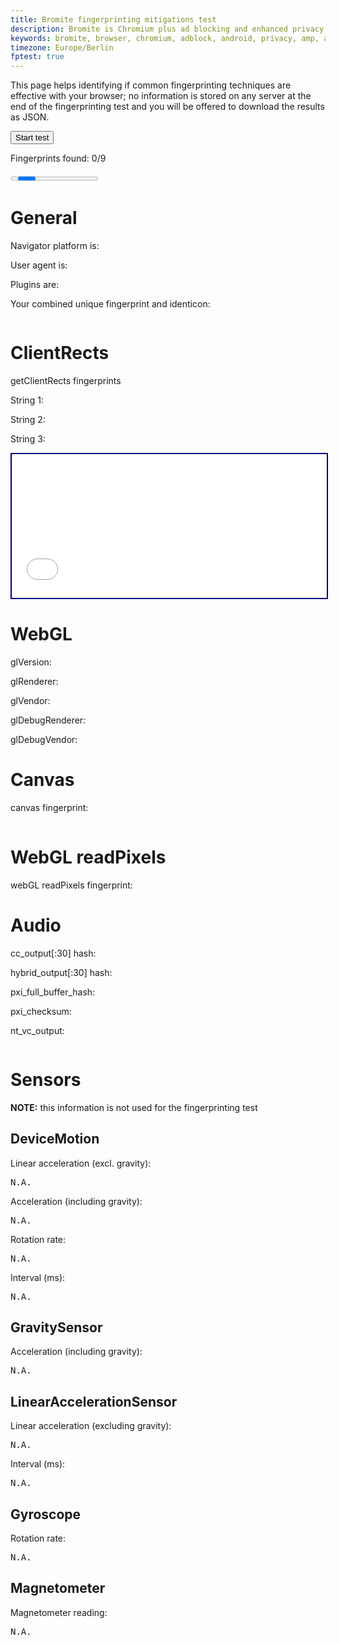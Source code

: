 ```yaml
---
title: Bromite fingerprinting mitigations test
description: Bromite is Chromium plus ad blocking and enhanced privacy; take back your browser.
keywords: bromite, browser, chromium, adblock, android, privacy, amp, arm, arm64, 8.1, 8.0, oreo, 4.4, 5.0, 5.1, 6.0, 7.0, 7.1, kitkat, lollipop, marshmallow, nougat, aroma, super, stock, full, mini, micro, nano, pico, tvstock, background video playback, fingerprinting
timezone: Europe/Berlin
fptest: true
---
```

This page helps identifying if common fingerprinting techniques are effective with your browser; no information is stored on any server at the end of the fingerprinting test and you will be offered to download the results as JSON.

<input id="startButton" type="button" onclick="ACTION()" value="Start test" />

<p id="message"></p>
<p>Fingerprints found: <span id="counter" style="text-weight:bold">0</span>/9</p>
<progress id="progress" max="100"></progress>
<a id="downloadButton" href="#" style="visibility: hidden">Download this data as JSON</a>

# General

Navigator platform is: <span class="info" id="navigatorPlatform"></span>

User agent is: <span class="info" id="userAgent"></span>

Plugins are: <span class="info" id="plugins"></span>

Your combined unique fingerprint and identicon:

<p><span id="cumulativeFp" class="fingerprint"></span></p>
<img id="identicon" />

# ClientRects
<p>getClientRects fingerprints</p>
<p>String 1: <span class="fingerprint" id="clientRectsFp1"></span></p>
<p>String 2: <span class="fingerprint" id="clientRectsFp2"></span></p>
<p>String 3: <span class="fingerprint" id="clientRectsFp3"></span></p>

<iframe style="width: 100%; height: 230px; border: 2px solid navy" id="rects-iframe" sandbox="allow-same-origin" src="/fp/rects_iframe.html" onload="getRects()" scrolling="no">iFrame Disabled</iframe>

# WebGL
<p>glVersion: <span class="info" id="glVersion"></span></p>
<p>glRenderer: <span class="info" id="glRenderer"></span></p>
<p>glVendor: <span class="info" id="glVendor"></span></p>

<p>glDebugRenderer: <span class="info" id="glDebugRenderer"></span></p>
<p>glDebugVendor: <span class="info" id="glDebugVendor"></span></p>

# Canvas
<p>canvas fingerprint: <span class="fingerprint" id="canvasFpHash"></span></p>
<img alt="generated canvas image" id="canvasImg" src="data:image/gif;base64,R0lGODlhAQABAIAAAAAAAP///yH5BAEAAAAALAAAAAABAAEAAAIBRAA7" />

# WebGL readPixels
<p>webGL readPixels fingerprint: <span class="fingerprint" id="webGLFpHash"></span></p>
<div id="webGLImage"></div>

# Audio
<p>cc_output[:30] hash: <span class="fingerprint" id="cc_output"></span></p>
<p>hybrid_output[:30] hash: <span class="fingerprint" id="hybrid_output"></span></p>
<p>pxi_full_buffer_hash: <span class="fingerprint" id="pxi_full_buffer_hash"></span></p>
<p>pxi_checksum: <span class="fingerprint" id="pxi_checksum"></span></p>
<p>nt_vc_output: <pre id="nt_vc_output"></pre></p>

# Sensors

**NOTE:** this information is not used for the fingerprinting test

## DeviceMotion
<p>Linear acceleration (excl. gravity): <pre class="fixed_pre" id="moDeviceMotionAccel">N.A.</pre></p>
<p>Acceleration (including gravity): <pre class="fixed_pre" id="moDeviceMotionAccelGrav">N.A.</pre></p>
<p>Rotation rate: <pre class="fixed_pre" id="moDeviceMotionRotation">N.A.</pre></p>
<p>Interval (ms): <pre class="fixed_pre" id="moDeviceMotionInterval">N.A.</pre></p>

## GravitySensor
<p>Acceleration (including gravity): <pre class="fixed_pre" id="moAccelGrav">N.A.</pre></p>

## LinearAccelerationSensor
<p>Linear acceleration (excluding gravity): <pre class="fixed_pre" id="moAccel">N.A.</pre></p>
<p>Interval (ms): <pre class="fixed_pre" id="moGenericSensorInterval">N.A.</pre></p>

## Gyroscope

<p>Rotation rate: <pre class="fixed_pre" id="moGenericSensorRotation">N.A.</pre></p>

## Magnetometer
<p>Magnetometer reading: <pre class="fixed_pre" id="moMagneto">N.A.</pre></p>


